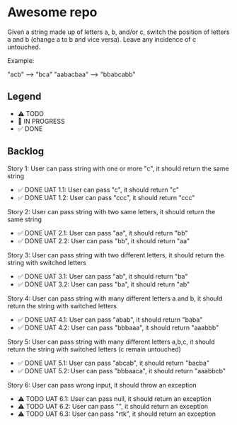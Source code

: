 # Awesome repo

Given a string made up of letters a, b, and/or c, switch the position of letters a and b (change a to b and vice versa). Leave any incidence of c untouched.

Example:

"acb" --> "bca"
"aabacbaa" --> "bbabcabb"


## Legend
- ⚠ TODO
- 🚧 IN PROGRESS
- ✅ DONE

## Backlog

Story 1: User can pass string with one or more "c", it should return the same string
- ✅ DONE UAT 1.1: User can pass "c", it should return "c"
- ✅ DONE UAT 1.2: User can pass "ccc", it should return "ccc"

Story 2: User can pass string with two same letters, it should return the same string
- ✅ DONE UAT 2.1: User can pass "aa", it should return "bb"
- ✅ DONE UAT 2.2: User can pass "bb", it should return "aa"

Story 3: User can pass string with two different letters, it should return the string with switched letters
- ✅ DONE UAT 3.1: User can pass "ab", it should return "ba"
- ✅ DONE UAT 3.2: User can pass "ba", it should return "ab"

Story 4: User can pass string with many different letters a and b, it should return the string with switched letters
- ✅ DONE UAT 4.1: User can pass "abab", it should return "baba"
- ✅ DONE UAT 4.2: User can pass "bbbaaa", it should return "aaabbb"

Story 5: User can pass string with many different letters a,b,c, it should return the string with switched letters (c remain untouched)
- ✅ DONE UAT 5.1: User can pass "abcab", it should return "bacba"
- ✅ DONE UAT 5.2: User can pass "bbbaaca", it should return "aaabbcb"


Story 6: User can pass wrong input, it should throw an exception
- ⚠ TODO UAT 6.1: User can pass null, it should return an exception
- ⚠ TODO UAT 6.2: User can pass "", it should return an exception
- ⚠ TODO UAT 6.3: User can pass "rtk", it should return an exception